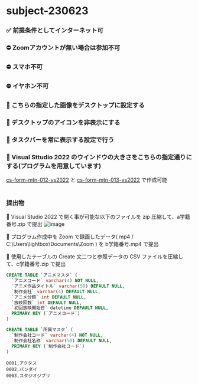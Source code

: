# subject-230623

### ✅ 前提条件としてインターネット可

### ⛔ Zoomアカウントが無い場合は参加不可

### ⛔ スマホ不可

### ⛔ イヤホン不可

### 🔴 こちらの指定した画像をデスクトップに設定する
### 🔴 デスクトップのアイコンを非表示にする
### 🔴 タスクバーを常に表示する設定で行う
### 🔴 Visual Sttudio 2022 のウインドウの大きさをこちらの指定通りにする(プログラムを用意しています)

[cs-form-mtn-012-vs2022](https://github.com/winofsql/cs-form-mtn-012-vs2022) と [cs-form-mtn-013-vs2022](https://github.com/winofsql/cs-form-mtn-013-vs2022) で作成可能
<br><br>

### 提出物

🔴 Visual Studio 2022 で開く事が可能な以下のファイルを zip 圧縮して、a学籍番号.zip で提出
![image](https://github.com/winofsql/subject-230623/assets/1501327/c6066125-80ff-4573-9fe2-9fef87e25eef)

🔴 プログラム作成中を Zoom で録画したデータ( mp4 / C:\Users\lightbox\Documents\Zoom ) を b学籍番号.mp4 で提出

🔴 使用したテーブルの Create 文二つと参照データの CSV ファイルを圧縮して、c学籍番号.zip で提出
```sql
CREATE TABLE `アニメマスタ` (
  `アニメコード` varchar(4) NOT NULL,
  `アニメ作品タイトル` varchar(50) DEFAULT NULL,
  `制作会社` varchar(4) DEFAULT NULL,
  `アニメ分類` int DEFAULT NULL,
  `放映回数` int DEFAULT NULL,
  `初回放映開始日` datetime DEFAULT NULL,
  PRIMARY KEY (`アニメコード`)
)
```

```sql
CREATE TABLE `所属マスタ` (
  `制作会社コード` varchar(4) NOT NULL,
  `制作会社名称` varchar(50) DEFAULT NULL,
  PRIMARY KEY (`制作会社コード`)
)
```

```csv
0001,アクタス
0002,バンダイ
0003,スタジオジブリ
```


